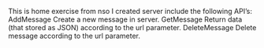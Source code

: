 This is home exercise from nso
I created server include the following API’s:
AddMessage
Create a new message in server.
GetMessage
Return data (that stored as JSON) according to the url parameter.
DeleteMessage
Delete message according to the url parameter.
